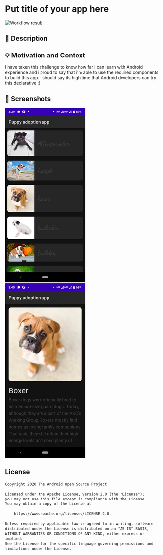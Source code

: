 # Put title of your app here


![Workflow result](https://github.com/JovinPJ/ComposeBarkChallenge/workflows/Check/badge.svg)


## :scroll: Description
<!-- This app lists a set of dog breeds and their brief information in detail. -->


## :bulb: Motivation and Context
I have taken this challenge to know how far i can learn with Android experience and i proud to say that i'm able to
use the required components to build this app. I should say its high time that Android developers can try this declarative :)


## :camera_flash: Screenshots
<!-- You can add more screenshots here if you like -->
<img src="/results/screenshot_1.png" width="260">&emsp;<img src="/results/screenshot_2.png" width="260">

## License
```
Copyright 2020 The Android Open Source Project

Licensed under the Apache License, Version 2.0 (the "License");
you may not use this file except in compliance with the License.
You may obtain a copy of the License at

    https://www.apache.org/licenses/LICENSE-2.0

Unless required by applicable law or agreed to in writing, software
distributed under the License is distributed on an "AS IS" BASIS,
WITHOUT WARRANTIES OR CONDITIONS OF ANY KIND, either express or implied.
See the License for the specific language governing permissions and
limitations under the License.
```